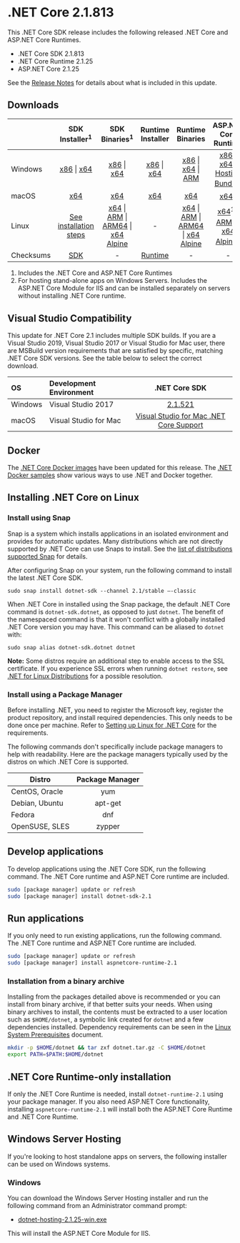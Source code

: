 # .NET Core 2.1.813

This .NET Core SDK release includes the following released .NET Core and ASP.NET Core Runtimes.

* .NET Core SDK 2.1.813
* .NET Core Runtime 2.1.25
* ASP.NET Core 2.1.25

See the [Release Notes](2.1.25.md) for details about what is included in this update.

## Downloads

|           | SDK Installer<sup>1</sup>                        | SDK Binaries<sup>1</sup>                 | Runtime Installer                                        | Runtime Binaries                                 | ASP.NET Core Runtime           |
| --------- | :------------------------------------------:     | :----------------------:                 | :---------------------------:                            | :-------------------------:                      | :-----------------:            |
| Windows   | [x86][dotnet-sdk-win-x86.exe] \| [x64][dotnet-sdk-win-x64.exe] | [x86][dotnet-sdk-win-x86.zip] \| [x64][dotnet-sdk-win-x64.zip] | [x86][dotnet-runtime-win-x86.exe] \| [x64][dotnet-runtime-win-x64.exe] | [x86][dotnet-runtime-win-x86.zip] \| [x64][dotnet-runtime-win-x64.zip] \| [ARM][dotnet-runtime-win-arm.zip] | [x86][aspnetcore-runtime-win-x86.exe] \| [x64][aspnetcore-runtime-win-x64.exe] \| <br/> [Hosting Bundle][dotnet-hosting-win.exe]<sup>2</sup> |
| macOS     | [x64][dotnet-sdk-osx-x64.pkg]  | [x64][dotnet-sdk-osx-x64.tar.gz]     | [x64][dotnet-runtime-osx-x64.pkg] | [x64][dotnet-runtime-osx-x64.tar.gz] | [x64][aspnetcore-runtime-osx-x64.tar.gz]<sup>1</sup>
| Linux     | [See installation steps][linux-setup]   | [x64][dotnet-sdk-linux-x64.tar.gz] \| [ARM][dotnet-sdk-linux-arm.tar.gz] \| [ARM64][dotnet-sdk-linux-arm64.tar.gz] \| [x64 Alpine][dotnet-sdk-linux-musl-x64.tar.gz] | - | [x64][dotnet-runtime-linux-x64.tar.gz] \| [ARM][dotnet-runtime-linux-arm.tar.gz] \| [ARM64][dotnet-runtime-linux-arm64.tar.gz] \| [x64 Alpine][dotnet-runtime-linux-musl-x64.tar.gz] | [x64][aspnetcore-runtime-linux-x64.tar.gz]<sup>1</sup>  \| [ARM][aspnetcore-runtime-linux-arm.tar.gz]<sup>1</sup> \| [x64 Alpine][aspnetcore-runtime-linux-musl-x64.tar.gz]<sup>1</sup>
| Checksums | [SDK][checksums-sdk]                             | -                                        | [Runtime][checksums-runtime]                             | - | - |


1. Includes the .NET Core and ASP.NET Core Runtimes
2. For hosting stand-alone apps on Windows Servers. Includes the ASP.NET Core Module for IIS and can be installed separately on servers without installing .NET Core runtime.

## Visual Studio Compatibility

This update for .NET Core 2.1 includes multiple SDK builds. If you are a Visual Studio 2019, Visual Studio 2017 or Visual Studio for Mac user, there are MSBuild version requirements that are satisfied by specific, matching .NET Core SDK versions. See the table below to select the correct download.

| OS | Development Environment | .NET Core SDK |
| :-- | :-- | :--: |
| Windows | Visual Studio 2017 | [2.1.521](2.1.25.md) |
| macOS | Visual Studio for Mac | [Visual Studio for Mac .NET Core Support](https://learn.microsoft.com/visualstudio/mac/net-core-support) |


## Docker

The [.NET Core Docker images](https://hub.docker.com/_/microsoft-dotnet) have been updated for this release. The [.NET Docker samples](https://github.com/dotnet/dotnet-docker/blob/main/samples/README.md) show various ways to use .NET and Docker together.

## Installing .NET Core on Linux

### Install using Snap

Snap is a system which installs applications in an isolated environment and provides for automatic updates. Many distributions which are not directly supported by .NET Core can use Snaps to install. See the [list of distributions supported Snap](https://docs.snapcraft.io/installing-snapd/6735) for details.

After configuring Snap on your system, run the following command to install the latest .NET Core SDK.

`sudo snap install dotnet-sdk --channel 2.1/stable –-classic`

When .NET Core in installed using the Snap package, the default .NET Core command is `dotnet-sdk.dotnet`, as opposed to just `dotnet`. The benefit of the namespaced command is that it won't conflict with a globally installed .NET Core version you may have. This command can be aliased to `dotnet` with:

`sudo snap alias dotnet-sdk.dotnet dotnet`

**Note:** Some distros require an additional step to enable access to the SSL certificate. If you experience SSL errors when running `dotnet restore`, see [.NET for Linux Distributions](../../../linux.md) for a possible resolution.

### Install using a Package Manager

Before installing .NET, you need to register the Microsoft key, register the product repository, and install required dependencies. This only needs to be done once per machine. Refer to [Setting up Linux for .NET Core][linux-setup] for the requirements.

The following commands don't specifically include package managers to help with readability. Here are the package managers typically used by the distros on which .NET Core is supported.

| Distro | Package Manager  |
| ---             | :----:  |
| CentOS, Oracle  | yum     |
| Debian, Ubuntu  | apt-get |
| Fedora          | dnf     |
| OpenSUSE, SLES  | zypper  |

## Develop applications

To develop applications using the .NET Core SDK, run the following command. The .NET Core runtime and ASP.NET Core runtime are included.

```bash
sudo [package manager] update or refresh
sudo [package manager] install dotnet-sdk-2.1
```

## Run applications

If you only need to run existing applications, run the following command. The .NET Core runtime and ASP.NET Core runtime are included.

```bash
sudo [package manager] update or refresh
sudo [package manager] install aspnetcore-runtime-2.1
```

### Installation from a binary archive

Installing from the packages detailed above is recommended or you can install from binary archive, if that better suits your needs. When using binary archives to install, the contents must be extracted to a user location such as `$HOME/dotnet`, a symbolic link created for `dotnet` and a few dependencies installed. Dependency requirements can be seen in the [Linux System Prerequisites](https://github.com/dotnet/core/blob/main/Documentation/linux-prereqs.md) document.

```bash
mkdir -p $HOME/dotnet && tar zxf dotnet.tar.gz -C $HOME/dotnet
export PATH=$PATH:$HOME/dotnet
```

## .NET Core Runtime-only installation

If only the .NET Core Runtime is needed, install `dotnet-runtime-2.1` using your package manager. If you also need ASP.NET Core functionality, installing `aspnetcore-runtime-2.1` will install both the ASP.NET Core Runtime and .NET Core Runtime.

## Windows Server Hosting

If you're looking to host standalone apps on servers, the following installer can be used on Windows systems.

### Windows

You can download the Windows Server Hosting installer and run the following command from an Administrator command prompt:

* [dotnet-hosting-2.1.25-win.exe][dotnet-hosting-win.exe]

This will install the ASP.NET Core Module for IIS.

[blob-runtime]: https://builds.dotnet.microsoft.com/dotnet/Runtime/
[blob-sdk]: https://builds.dotnet.microsoft.com/dotnet/Sdk/
[release-notes]: 2.1.25.md

[checksums-runtime]: https://builds.dotnet.microsoft.com/dotnet/checksums/2.1.25-sha.txt
[checksums-sdk]: https://builds.dotnet.microsoft.com/dotnet/checksums/2.1.25-sha.txt

[linux-install]: https://learn.microsoft.com/dotnet/core/install/linux
[linux-setup]: https://learn.microsoft.com/dotnet/core/install/linux


[//]: # ( Runtime 2.1.25)
[dotnet-runtime-linux-arm.tar.gz]: https://download.visualstudio.microsoft.com/download/pr/c8f4ad57-229c-4204-973e-d9adc71accea/8507cbdbae5d88aa78e5f477790c3032/dotnet-runtime-2.1.25-linux-arm.tar.gz
[dotnet-runtime-linux-arm64.tar.gz]: https://download.visualstudio.microsoft.com/download/pr/f7d4ebac-5634-494b-ad88-c102a4cc4bdd/6db19514d887a971a85f53425a6ad2fb/dotnet-runtime-2.1.25-linux-arm64.tar.gz
[dotnet-runtime-linux-musl-x64.tar.gz]: https://download.visualstudio.microsoft.com/download/pr/917b68aa-0307-4250-894e-a36495872241/8ef5422486a813a0a3387e1feb30cfce/dotnet-runtime-2.1.25-linux-musl-x64.tar.gz
[dotnet-runtime-linux-x64.tar.gz]: https://download.visualstudio.microsoft.com/download/pr/19203a52-0453-4c37-b964-05ab5ca0e67c/0db9cc5de1de804740734ddb39cedb0a/dotnet-runtime-2.1.25-linux-x64.tar.gz
[dotnet-runtime-osx-x64.pkg]: https://download.visualstudio.microsoft.com/download/pr/0e82b6c0-7791-4ebd-8e87-c09c9c5ec8a3/37b0ccc801d5bde7999982529d385e08/dotnet-runtime-2.1.25-osx-x64.pkg
[dotnet-runtime-osx-x64.tar.gz]: https://download.visualstudio.microsoft.com/download/pr/f3c6ad91-a67a-4020-bd22-516d8691c438/001740f092dff348c4e0b06acfd83eba/dotnet-runtime-2.1.25-osx-x64.tar.gz
[dotnet-runtime-win-arm.zip]: https://download.visualstudio.microsoft.com/download/pr/ce9bdda9-9bd3-4e80-9ca1-7cc2c4965636/05d725a7f74025cbf922f23c34c00478/dotnet-runtime-2.1.25-win-arm.zip
[dotnet-runtime-win-x64.exe]: https://download.visualstudio.microsoft.com/download/pr/0bb7128a-594b-4d6d-9e9e-1b83de2f004e/c7fc42c42b84ef4f856b8e25b001f5a6/dotnet-runtime-2.1.25-win-x64.exe
[dotnet-runtime-win-x64.zip]: https://download.visualstudio.microsoft.com/download/pr/017feb75-60d8-4a90-9907-7f1cdaeaf11a/4a21019df08a0a6d84cc14511e202a93/dotnet-runtime-2.1.25-win-x64.zip
[dotnet-runtime-win-x86.exe]: https://download.visualstudio.microsoft.com/download/pr/caa22019-110f-4631-a046-9b4c7b19b871/f5a0d5c8dfac46778e6f8ff4eced623e/dotnet-runtime-2.1.25-win-x86.exe
[dotnet-runtime-win-x86.zip]: https://download.visualstudio.microsoft.com/download/pr/420e3a1d-4edd-4b01-bc42-101a95084966/6324c21c7445e0d90441f49631588b21/dotnet-runtime-2.1.25-win-x86.zip

[//]: # ( ASP 2.1.25)
[aspnetcore-runtime-linux-arm.tar.gz]: https://download.visualstudio.microsoft.com/download/pr/222ca907-5ffe-41e1-b221-91cb68d36909/02a203ff862bce166c579bafd47d9ac7/aspnetcore-runtime-2.1.25-linux-arm.tar.gz
[aspnetcore-runtime-linux-musl-x64.tar.gz]: https://download.visualstudio.microsoft.com/download/pr/129921c2-a0db-4869-8c3f-7de738830529/3efa531979a4d21d4c071eb80b689bd4/aspnetcore-runtime-2.1.25-linux-musl-x64.tar.gz
[aspnetcore-runtime-linux-x64.tar.gz]: https://download.visualstudio.microsoft.com/download/pr/3b8d8ee1-0670-46d5-ae77-e824e716993e/cb4a0f5d98ff86578ee0cb95f6e34c8f/aspnetcore-runtime-2.1.25-linux-x64.tar.gz
[aspnetcore-runtime-osx-x64.tar.gz]: https://download.visualstudio.microsoft.com/download/pr/27814802-8ed9-455c-997a-613ae9cc5eb7/1e54e6e9f52277075cc5b0877eecd1e4/aspnetcore-runtime-2.1.25-osx-x64.tar.gz
[aspnetcore-runtime-win-x64.exe]: https://download.visualstudio.microsoft.com/download/pr/0e36b9e0-ca99-4418-a934-2bdd75174284/2c8230b36c2a94ad4500dfa5d8da14be/aspnetcore-runtime-2.1.25-win-x64.exe
[aspnetcore-runtime-win-x64.zip]: https://download.visualstudio.microsoft.com/download/pr/5d96a0b6-db21-48b0-a363-c90bac0f52b1/cae46c7f5d98221cbb5893dc27a90f31/aspnetcore-runtime-2.1.25-win-x64.zip
[aspnetcore-runtime-win-x86.exe]: https://download.visualstudio.microsoft.com/download/pr/6a761e4a-87bd-4404-a04a-19b31e70ae5d/1675575f20362801f958585e2e58ad4c/aspnetcore-runtime-2.1.25-win-x86.exe
[aspnetcore-runtime-win-x86.zip]: https://download.visualstudio.microsoft.com/download/pr/1146a1cb-c2b2-4500-917f-5aaccc2e607d/ff8ab9af6eaa1c775bd75f8d545a7140/aspnetcore-runtime-2.1.25-win-x86.zip
[dotnet-hosting-win.exe]: https://download.visualstudio.microsoft.com/download/pr/1378fab5-20e6-4481-a4c9-174d77a5f1df/da00bc27cc5cceac3d845b6e0332ce5a/dotnet-hosting-2.1.25-win.exe

[//]: # ( SDK 2.1.813 )
[dotnet-sdk-linux-arm.tar.gz]: https://download.visualstudio.microsoft.com/download/pr/44eecfb8-9e68-47dd-a114-fae139f5529c/665ac18f282a5f8554523de3f8dae1f3/dotnet-sdk-2.1.813-linux-arm.tar.gz
[dotnet-sdk-linux-arm64.tar.gz]: https://download.visualstudio.microsoft.com/download/pr/0c96a1ac-ea01-42bf-b889-f07566ffe031/2b74d411c54506f9913ca21f5df5f9a8/dotnet-sdk-2.1.813-linux-arm64.tar.gz
[dotnet-sdk-linux-musl-x64.tar.gz]: https://download.visualstudio.microsoft.com/download/pr/466cdee6-8b59-4f4c-832a-3f568c357549/408bcb3abf7d834e3f8dd207e756032d/dotnet-sdk-2.1.813-linux-musl-x64.tar.gz
[dotnet-sdk-linux-x64.tar.gz]: https://download.visualstudio.microsoft.com/download/pr/e1883c23-aad6-4658-a0bf-cdfb3d430d26/a2b8bdd775b9f5b1ff3424463955001c/dotnet-sdk-2.1.813-linux-x64.tar.gz
[dotnet-sdk-osx-x64.pkg]: https://download.visualstudio.microsoft.com/download/pr/1c7f880e-9cfb-46f9-9e6c-1ead2d713d37/54efd298bd08ff1c52d6c9362335da48/dotnet-sdk-2.1.813-osx-x64.pkg
[dotnet-sdk-osx-x64.tar.gz]: https://download.visualstudio.microsoft.com/download/pr/fafc1fda-8aa2-4b5d-9f04-fa2290127f25/bd76c13a6fafd3b41495a4d04a6ca13f/dotnet-sdk-2.1.813-osx-x64.tar.gz
[dotnet-sdk-win-x64.exe]: https://download.visualstudio.microsoft.com/download/pr/acdded59-c1e8-4a72-be90-5c44d934d3d3/168bb056bdb021182199bb6b5e16154f/dotnet-sdk-2.1.813-win-x64.exe
[dotnet-sdk-win-x64.zip]: https://download.visualstudio.microsoft.com/download/pr/33cd4e7b-8342-4a69-b421-d5e48c7c83cf/f6f087ae8e75e1fab8ddddd49eb25e07/dotnet-sdk-2.1.813-win-x64.zip
[dotnet-sdk-win-x86.exe]: https://download.visualstudio.microsoft.com/download/pr/887daf17-8196-4a10-b93e-f39042b226f5/a42b9df32df7c4c548871ab1aee64a5e/dotnet-sdk-2.1.813-win-x86.exe
[dotnet-sdk-win-x86.zip]: https://download.visualstudio.microsoft.com/download/pr/398308a9-9e9a-4de5-a3b0-5741de05be37/8d3c65f3bcc65353017a8aa47752a3db/dotnet-sdk-2.1.813-win-x86.zip

